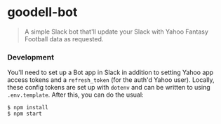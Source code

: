 # goodell-bot

> A simple Slack bot that'll update your Slack with Yahoo Fantasy Football data as requested.

### Development

You'll need to set up a Bot app in Slack in addition to setting Yahoo app access tokens and a `refresh_token` (for the auth'd Yahoo user). Locally, these config tokens are set up with `dotenv` and can be written to using `.env.template`. After this, you can do the usual:

```shell
$ npm install
$ npm start
```
